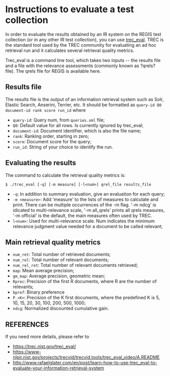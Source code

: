 # Instructions to evaluate a test collection

In order to evaluate the results obtained by an IR system on the REGIS test collection (or in any other IR test collection), you can use [trec_eval](https://trec.nist.gov/trec_eval/). TREC is the standard tool used by the TREC community for evaluating an ad hoc retrieval run and it calculates several retrieval quality metrics.

Trec_eval is a command line tool, which takes two inputs -- the results file and a file with the relevance assessments (commonly known as ?qrels? file).  The qrels file for REGIS is available here.

## Results file

The results file is the output of an information retrieval system such as Solr, Elastic Search, Anserini, Terrier, etc. It should be formatted as
`query-id Q0 document-id rank score run_id`
where

- `query-id`: Query num, from `queries.xml` file;
- `Q0`: Default value for all rows. Is currently ignored by trec_eval;
- `document-id`: Document identifier, which is also the file name;
- `rank`: Ranking order, starting in zero;
- `score`: Document score for the query;
- `run_id`: String of your choice to identify the run.

## Evaluating the results

The command to calculate the retrieval quality metrics is:

```
$ ./trec_eval [-q] [-m measure] [-l<num>] qrel_file results_file
```

- `-q`: In addition to summary evaluation, give an evaluation for each query;
- `-m <measure>`: Add 'measure' to the lists of measures to calculate and print. There can be multiple occurrences of the -m flag. '-m ndcg' is idicated to multi-relevance scale, '-m all_qrels' prints all qrels measures, '-m official' is the default, the main measures often used by TREC.
- `l<num>`: Used for multi-relevance scale. Num indicates the minimum relevance judgment value needed for a document to be called relevant;

## Main retrieval quality metrics

- `num_ret`: Total number of retrieved documents;
- `num_rel`: Total number of relevant documents;
- `num_rel_ret`: Total number of relevant documents retrieved;
- `map`: Mean average precision;
- `gm_map`: Average precision, geometric mean;
- `Rprec`: Precision of the first R documents, where R are the number of relevants;
- `bpref`: Binary preference
- `P_<K>`: Precision of the K first documents, where the predefined K is 5, 10, 15, 20, 30, 100, 200, 500, 1000;
- `ndcg`: Normalized discounted cumulative gain.

## REFERENCES

If you need more details, please refer to

- https://trec.nist.gov/trec_eval/
- https://www-nlpir.nist.gov/projects/trecvid/trecvid.tools/trec_eval_video/A.README
- http://www.rafaelglater.com/en/post/learn-how-to-use-trec_eval-to-evaluate-your-information-retrieval-system